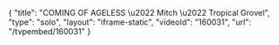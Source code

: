 {
    "title": "COMING OF AGELESS \u2022 Mitch \u2022 Tropical Grovel",
    "type": "solo",
    "layout": "iframe-static",
    "videoId": "160031",
    "url": "\/tvpembed\/160031"
}